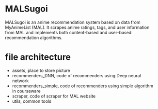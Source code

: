 # MALSugoi

MALSugoi is an anime recommendation system based on data from MyAnimeList (MAL). It scrapes anime ratings, tags, and user information from MAL and implements both content-based and user-based recommendation algorithms.

# file architecture
- assets, place to store picture
- recommenders_DNN, code of recommenders using Deep neural network
- recommenders_simple, code of recommenders using simple algorithm in courseware
- scraper, code of scraper for MAL website
- utils, common tools
